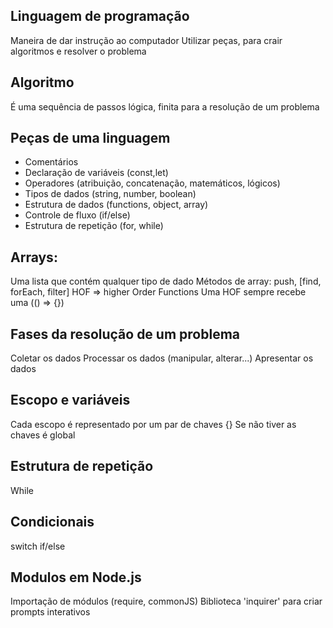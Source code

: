 ## Linguagem de programação
  Maneira de dar instrução ao computador
  Utilizar peças, para crair algoritmos e resolver o problema

## Algoritmo ##
  É uma sequência de passos lógica, finita para a resolução de um problema

## Peças de uma linguagem
  * Comentários
  * Declaração de variáveis (const,let)
  * Operadores (atribuição, concatenação, matemáticos, lógicos)
  * Tipos de dados (string, number, boolean)
  * Estrutura de dados (functions, object, array)
  * Controle de fluxo (if/else)
  * Estrutura de repetição (for, while)

## Arrays:
Uma lista que contém qualquer tipo de dado
Métodos de array: push, [find, forEach, filter] HOF => higher Order Functions
Uma HOF sempre recebe uma (() => {})

## Fases da resolução de um problema
  Coletar os dados
  Processar os dados (manipular, alterar...)
  Apresentar os dados

## Escopo e variáveis
  Cada escopo é representado por um par de chaves {}
  Se não tiver as chaves é global

## Estrutura de repetição
  While

## Condicionais
  switch
  if/else

## Modulos em Node.js
  Importação de módulos (require, commonJS)
  Biblioteca 'inquirer' para criar prompts interativos